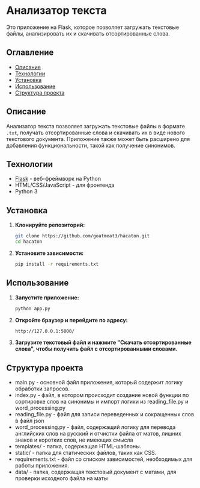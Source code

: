 # Анализатор текста

Это приложение на Flask, которое позволяет загружать текстовые файлы, анализировать их и скачивать отсортированные слова. 

## Оглавление

- [Описание](#описание)
- [Технологии](#технологии)
- [Установка](#установка)
- [Использование](#использование)
- [Структура проекта](#структура-проекта)

## Описание

Анализатор текста позволяет загружать текстовые файлы в формате `.txt`, получать отсортированные слова и скачивать их в виде нового текстового документа. Приложение также может быть расширено для добавления функциональности, такой как получение синонимов.

## Технологии

- [Flask](https://flask.palletsprojects.com/) - веб-фреймворк на Python
- HTML/CSS/JavaScript - для фронтенда
- Python 3

## Установка

1. **Клонируйте репозиторий:**

   ```bash
   git clone https://github.com/goatmeat3/hacaton.git
   cd hacaton

2. **Установите зависимости:**

   ```bash
   pip install -r requirements.txt

## Использование

1. **Запустите приложение:**

   ```bash
   python app.py
   
2. **Откройте браузер и перейдите по адресу:**

   ```bash
   http://127.0.0.1:5000/
   
3. **Загрузите текстовый файл и нажмите "Скачать отсортированные слова", чтобы получить файл с отсортированными словами.**

## Структура проекта

- main.py - основной файл приложения, который содержит логику обработки запросов.
- index.py - файл, в котором происходит создание новой функции по сортировке слов на синонимы и импорт логики из reading_file.py и word_processing.py
- reading_file.py - файл для записи переведенных и сокращенных слов в файл json
- word_processing.py - файл, содержащий логику для перевода английских слов на русский и отчистки файла от матов, лишних знаков и коротких слов, не имеющих смысла
- templates/ - папка, содержащая HTML-шаблоны.
- static/ - папка для статических файлов, таких как CSS.
- requirements.txt - файл со списком зависимостей, необходимых для работы приложения.
- data/ - папка, содержащая текстовый документ с матами, для проверки исходного файла на маты 
